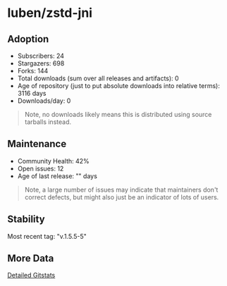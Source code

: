 # luben/zstd-jni

## Adoption

- Subscribers: 24
- Stargazers: 698
- Forks: 144
- Total downloads (sum over all releases and artifacts): 0
- Age of repository (just to put absolute downloads into relative terms): 3116 days
- Downloads/day: 0

> Note, no downloads likely means this is distributed using source tarballs instead.

## Maintenance

- Community Health: 42%
- Open issues: 12
- Age of last release: "<No Releases>" days

> Note, a large number of issues may indicate that maintainers don't correct defects, but might also
> just be an indicator of lots of users.

## Stability

Most recent tag: "v.1.5.5-5"

## More Data

[Detailed Gitstats](/bazel-catalog/gitstats/luben/zstd-jni)


